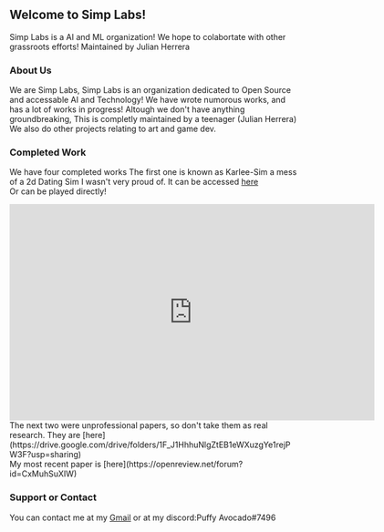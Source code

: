 ## Welcome to Simp Labs!

Simp Labs is a AI and ML organization! We hope to colabortate with other grassroots efforts! 
Maintained by Julian Herrera

### About Us

We are Simp Labs, Simp Labs is an organization dedicated to Open Source and accessable AI and Technology! 
We have wrote numorous works, and has a lot of works in progress!
Altough we don't have anything groundbreaking, This is completly maintained by a teenager (Julian Herrera)
We also do other projects relating to art and game dev.

### Completed Work

We have four completed works
The first one is known as Karlee-Sim a mess of a 2d Dating Sim I wasn't very proud of.
It can be accessed [here](https://puffy310.itch.io/karleesim) <br/>
Or can be played directly! 
<iframe src="https://itch.io/embed-upload/4077513?color=2b2d3e" allowfullscreen="" width="640" height="380" frameborder="0"><a href="https://puffy310.itch.io/karleesim">Play Karlee Sim on itch.io</a></iframe>
The next two were unprofessional papers, so don't take them as real research.
They are [here](https://drive.google.com/drive/folders/1F_J1HhhuNlgZtEB1eWXuzgYe1rejPW3F?usp=sharing) <br/>
My most recent paper is [here](https://openreview.net/forum?id=CxMuhSuXIW) <br/>

### Support or Contact

You can contact me at my [Gmail](Blueyboi123@gmail.com) or at my discord:Puffy Avocado#7496
